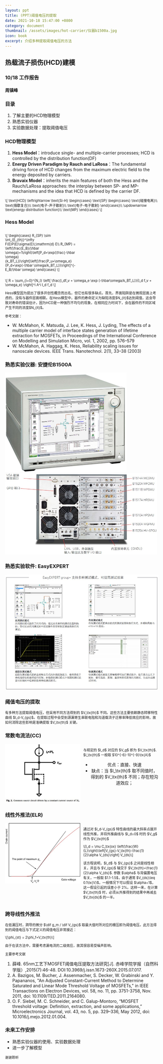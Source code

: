 ```yaml
---
layout: ppt
title: (PPT)阈值电压的提取
date: 2021-10-18 15:47:00 +0800
category: document
thumbnail: /assets/images/hot-carrier/仪器b1500a.jpg
icon: book
excerpt: 介绍多种提取阈值电压的方法
---
```


<style>
    .twocolumn {
      display: grid;
      grid-template-columns: 1fr 1fr;
      grid-gap: 10px;
      text-align: center;
    }
    p {
      font-size: 80%;
      text-align: left;
    }
</style>

<div class="reveal">
  <div class="slides">
    <!-- 标题 -->
    <section>
      <h2>热载流子损伤(HCD)建模</h2>
      <h3>10/18 工作报告</h3>
      <h4>周镇峰</h4>
    </section>
    <section>
      <h3>目录</h3>
      <ol>
        <li>了解主要的HCD物理模型</li>
        <li>熟悉实验仪器</li>
        <li>实验数据处理：提取阈值电压</li>
      </ol>
    </section>
    <!-- 物理模型 -->
    <section>
      <section>
        <h3>HCD物理模型</h3>
        <ol>
            <li><strong>Hess Model</strong>：introduce single- and multiple-carrier processes; HCD is controlled by the distribution function(DF)</li>
            <li><strong>Energy Driven Paradigm by Rauch and LaRosa</strong>：The fundamental driving force of HCD changes from the maximum electric field to the energy deposited by carriers.</li>
            <li><strong>Bravaix Model</strong>：inherits the main features of both the Hess and the Rauch/LaRosa approaches: the interplay between SP- and MP-mechanisms and the idea that HCD is defined by the carrier DF.</li>
        </ol>
      </section>
      <section>
        <p>
        \[
        \text{HCD}
        \leftrightarrow
        \text{Si-H}
        \begin{cases}
        \text{SP}
        \begin{cases}
            \text{碰撞电离}\\
            \text{俄歇复合}\\
            \text{电子-声子散射}\\
            \text{电子-电子散射}
        \end{cases}\\
        \updownarrow \text{energy distribution function}\\
        \text{MP}
        \end{cases}
        \]
        </p>
      </section>
      <section>
        <h3>Hess Model</h3>
        <div class="twocolumn">
            <div>
              <p>
                \[
                \begin{cases}
                R_{SP} \sim \int_{E_{th}}^\infty F(E)P(E)\sigma(E)\;\mathrm{d} E\\
                R_{MP} = \left(\frac{E_B}{\hbar \omega}+1\right)\left[P_d+\exp(\frac{-\hbar \omega}{k_BT_L})\right]\left[\frac{P_u+\omega_e}{P_d+\exp(-\hbar \omega/k_BT_L)}\right]^{-E_B/\hbar \omega}
                \end{cases}
              \]
              </p>
            </div>
          </div>
          <p>
          \[
            R = \sum_{i=0}^{N_l} \left[ \frac{I_df_v + \omega_e \exp  (-\hbar\omega/k_BT_L)}{I_d f_v + \omega_e} \right]^i A^i I_d f_d
          \]
          </p>
      </section>
      <section>
        <p>
          Hess模型因为提出了很多开创性概念而出名，但它也有很多缺点。首先，界面陷阱是在微观层面上考虑的，没有与器件层面相联。在Hess模型中，器件的寿命定义为缺陷浓度$N_{it}$达到阈值，这会导致对寿命的错误估计，因为HCD是一种强烈不均匀的现象，在相同应力时间下，会在器件的不同区域产生不同的浓度$N_{it}$。
        </p>
      </section>
      <section>
        <p>参考文献：</p>
        <ul>
          <li>
          W. McMahon, K. Matsuda, J. Lee, K. Hess, J. Lyding, The effects of a multiple carrier model of interface states generation of lifetime extraction for MOSFETs, in Proceedings of the International Conference on Modelling and Simulation Micro, vol. 1, 2002, pp. 576–579
          </li>
          <li>
          W. McMahon, A. Haggag, K. Hess, Reliability scaling issues for nanoscale devices. IEEE Trans. Nanotechnol. 2(1), 33–38 (2003)
          </li>
        </ul>
      </section>
    </section>
    <section>
        <section>
          <h3>熟悉实验仪器: 安捷伦B1500A</h3>
          <img src="/assets/images/hot-carrier/仪器b1500a.jpg" width="400">
          <img src="/assets/images/hot-carrier/仪器b1500a接口.jpg" width="500">
        </section>
        <section>
          <h3>熟悉实验软件: EasyEXPERT</h3>
          <img src="/assets/images/hot-carrier/EasyEXPERT界面.jpg">
        </section>
    </section>
    <section>
        <section>
          <h3>阈值电压的提取</h3>
          <p>有多种方法提取阈值电压，但采用不同方法得到的 $V_\tx{th}$ 不同。这些方法主要依赖静态转移特性曲线 $I_d-V_{gs}$。在提取过程中会受到源漏寄生串联电阻和沟道载流子迁移率降低效应的影响，故如何消除这些影响是准确提取 $V_\tx{th}$ 关键。</p>
        </section>
        <section>
          <h3>常数电流法(CC)</h3>
          <div class="twocolumn">
            <div>
              <img src="/assets/images/hot-carrier/测阈值电压：常数电流法.jpg">
            </div>
            <div>
              <p>与规定的 $I_d$ 对应的 $V_g$ 即为 $V_\tx{th}$. $I_\tx{th}$ 一般取 $10^{-6}-10^{-9}\tx{A}$</p>
              <ul>
                <li>优点：直接、快速</li>
                <li>缺点：当 $I_\tx{th}$ 取不同值时，得到的 $V_\tx{th}$ 不同；存在短沟道效应；</li>
              </ul>
            </div>
          </div>
        </section>
        <section>
          <h3>线性外推法(ELR)</h3>
          <div class="twocolumn">
            <div>
              <img src="/assets/images/hot-carrier/测阈值电压：线性外推法.jpg">
            </div>
            <div>
              <p>
              通过对 $I_d-V_{gs}$ 特性曲线的最大斜率点展开线性外推，并将外推曲线与 $I_d=0$ 时的 $V_g$ 作为 $V_\tx{th}$
              </p>
              <p>
              \[I_d = \mu C_\tx{ox} \left(\frac{W}{L}\right)\left[V_{gs}-V_\tx{th}-\frac{1}{2}\alpha V_{ds}\right] V_{ds}\]
              </p>
              <p>
              该方程说明，$I_d$ 与 $V_{gs}$ 之间是线性相关，并且与 $V_{gs}$ 轴交于 $V_\tx{th}+\frac{1}{2}\alpha V_{ds}$. 参数 $\alpha$ 与背偏置电压有关，一般取 $1.1-1.5$，由于通常 $V_{ds}\leq 0.1\tx{V}$，一般情况下可以假设 $\alpha=1$，这一假设引起的误差小于 2%。这样一来，在计算 $V_\tx{th}$ 时，必须从外推得到的结果中再减去 $V_\tx{ds}$ 的一半。
              </p>
            </div>
          </div>
        </section>
        <section>
          <h3>跨导线性外推法</h3>
              <p>
              在低漏压时，跨导的微分 $\dif g_m / \dif V_{gs}$ 取最大值时所对应的栅压即为阈值电压。此方法得到的阈值电压与下式定义的阈值电压非常接近：
              </p>
              <p>
              \[\phi_{st} = 2\phi_f+V_\tx{th}\]
              </p>
              <p>由于在该方法中，需要考虑漏电流的二级效应，故其很容易受噪声影响。</p>
        </section>
        <section>
            <p>主要参考文献</p>
            <ol>
                <li> 薛峰. 65nm工艺下MOSFET阈值电压提取方法研究[J]. 赤峰学院学报（自然科学版）,2015(7):46-48. DOI:10.3969/j.issn.1673-260X.2015.07.017.</li>
                <li>A. Bazigos, M. Bucher, J. Assenmacher, S. Decker, W. Grabinski and Y. Papananos, "An Adjusted Constant-Current Method to Determine Saturated and Linear Mode Threshold Voltage of MOSFETs," in IEEE Transactions on Electron Devices, vol. 58, no. 11, pp. 3751-3758, Nov. 2011, doi: 10.1109/TED.2011.2164080.</li>
                <li> O. F. Siebel, M. C. Schneider, and C. Galup-Montoro, “MOSFET threshold voltage: Definition, extraction, and some applications,” Microelectronics Journal, vol. 43, no. 5, pp. 329–336, May 2012, doi: 10.1016/j.mejo.2012.01.004.</li>
            </ol>
        </section>
    </section>
    <section>
      <h3>未来工作安排</h3>
      <ul>
        <li>熟悉实验仪器的使用、实验数据处理</li>
        <li>进一步了解模型</li>
      </ul>
    </section>
    <section>
      <p>谢谢聆听</p>
    </section>
  </div>
</div>